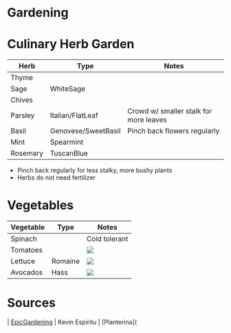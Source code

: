 # Gardening


# Culinary Herb Garden
| Herb | Type | Notes 
|----  |----- |-----
| Thyme     | 
| Sage      | WhiteSage  
| Chives    |  
| Parsley   | Italian/FlatLeaf         | Crowd w/ smaller stalk for more leaves |
| Basil     | Genovese/SweetBasil      | Pinch back flowers regularly
| Mint      | Spearmint                | 
| Rosemary  | TuscanBlue

- Pinch back regularly for less stalky, more bushy plants
- Herbs do not need fertilizer



# Vegetables
| Vegetable    | Type    | Notes
| ----         | -----   | -----
| Spinach      |         | Cold tolerant
| Tomatoes     |         | ![](https://foodrevolution.org/wp-content/uploads/2016/04/regrow-food-scraps-019.jpg)
| Lettuce      | Romaine | ![](https://foodrevolution.org/wp-content/uploads/2016/04/regrow-food-scraps-018.jpg)
| Avocados     | Hass    | ![](https://foodrevolution.org/wp-content/uploads/2016/04/regrow-food-scraps-001.jpg)


# Sources
| [EpicGardening](https://www.youtube.com/user/EpicGardening) | Kevin Espiritu
| [Planterina](
